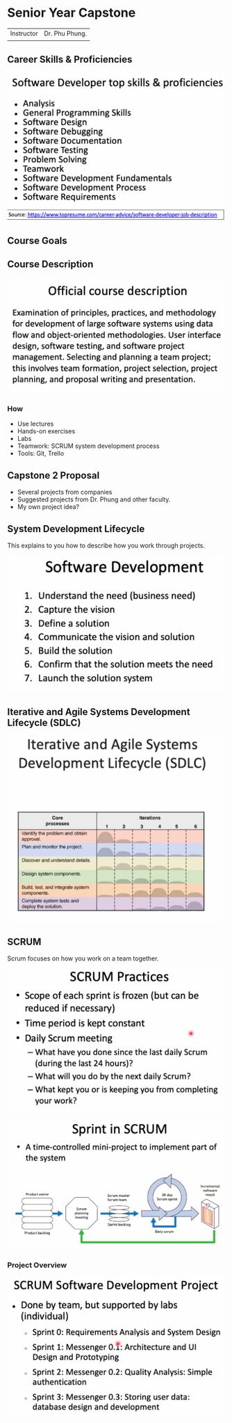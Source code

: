 # Senior Year Capstone



|  |  |
| :--- | :--- |
| Instructor | Dr. Phu Phung. |
|  |  |

## Career Skills & Proficiencies

![](../../.gitbook/assets/image%20%28141%29.png)

## Course Goals



## Course Description

![](../../.gitbook/assets/image%20%28138%29.png)

### How

* Use lectures
* Hands-on exercises
* Labs
* Teamwork: SCRUM system development process
* Tools: Git, Trello

## Capstone 2 Proposal

* Several projects from companies
* Suggested projects from Dr. Phung and other faculty.
* My own project idea?

## System Development Lifecycle

This explains to you how to describe how you work through projects.

![](../../.gitbook/assets/image%20%28142%29.png)

## Iterative and Agile Systems Development Lifecycle \(SDLC\)

![](../../.gitbook/assets/image%20%28143%29.png)

## SCRUM

Scrum focuses on how you work on a team together. 



![](../../.gitbook/assets/image%20%28157%29.png)

![](../../.gitbook/assets/image%20%28140%29.png)

### Project Overview

![](../../.gitbook/assets/image%20%28161%29.png)

## 

